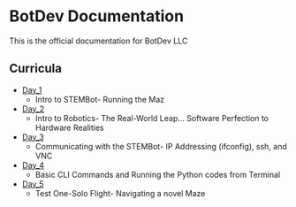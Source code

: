 # BotDev Documentation

This is the official documentation for BotDev LLC

## Curricula

- [Day_1](https://github.com/BotDevLLC/BotDevCurriculum/blob/master/Curriculum/Week_1/Day_1/Introduction_to_STEMBot.md)
    -  Intro to STEMBot- Running the Maz
- [Day_2](https://github.com/BotDevLLC/BotDevCurriculum/blob/master/Curriculum/Week_1/Day_2/Robotics.md)
    - Intro to Robotics- The Real-World Leap… Software Perfection to Hardware Realities
- [Day_3](https://github.com/BotDevLLC/BotDevCurriculum/blob/master/Curriculum/Week_1/Day_3/Communicating_with_STEMBot_Lesson_Plan.md)
    - Communicating with the STEMBot- IP Addressing (ifconfig), ssh, and VNC
- [Day_4](https://github.com/BotDevLLC/BotDevCurriculum/blob/master/Curriculum/Week_1/Day_4/Unix_Command_Lesson_Plan.md)
    -  Basic CLI Commands and Running the Python codes from Terminal
- [Day_5](https://github.com/BotDevLLC/BotDevCurriculum/blob/master/Curriculum/Week_1/Day_5/Test_One_Solo_Flight_Navigating_a_novel_Maze.md)
     - Test One-Solo Flight- Navigating a novel Maze

